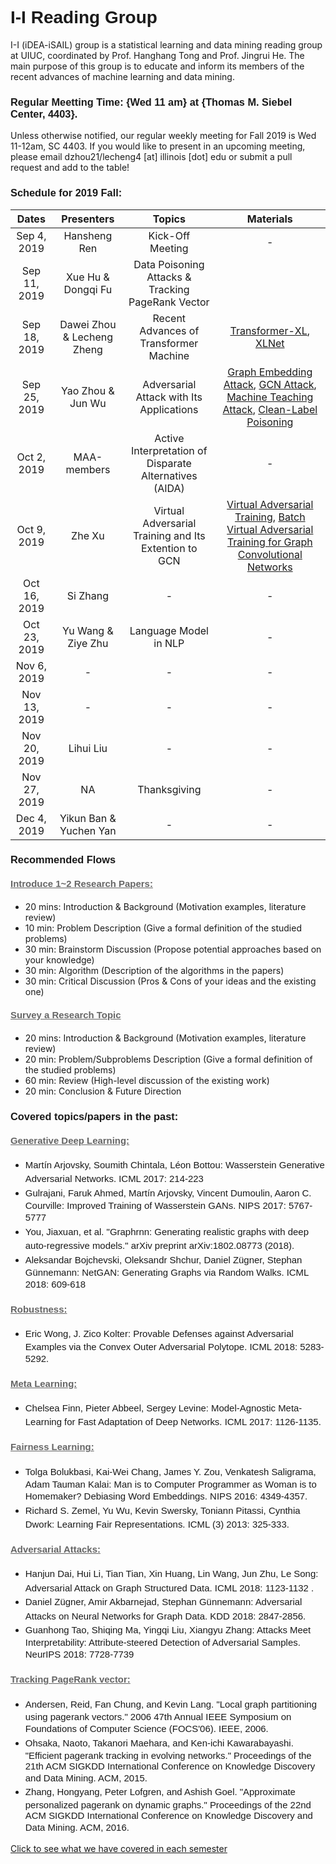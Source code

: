 # <span style="margin: 0px; padding: 0px; border: 0px; font-weight: inherit; font-style: inherit; font-family: Arial; vertical-align: baseline;">I-I Reading Group</span> 
I-I (iDEA-iSAIL) group is a statistical learning and data mining reading group at UIUC, coordinated by Prof. Hanghang Tong and Prof. Jingrui He. The main purpose of this group is to educate and inform its members of the recent advances of machine learning and data mining.

### <span style="margin: 0px; padding: 0px; border: 0px; font-weight: inherit; font-style: inherit; font-family: Arial; vertical-align: baseline;">Regular Meetting Time: {Wed 11 am} at {Thomas M. Siebel Center, 4403}.</span>

Unless otherwise notified, our regular weekly meeting for Fall 2019 is Wed 11-12am, SC 4403. If you would like to present in an upcoming meeting, please email dzhou21/lecheng4 [at] illinois [dot] edu or submit a pull request and add to the table!</span>


### <span style="margin: 0px; padding: 0px; border: 0px; font-weight: inherit; font-style: inherit; font-family: Arial; vertical-align: baseline;">Schedule for 2019 Fall:</span>

| Dates | Presenters | Topics | Materials|
| :---:         |     :---:      |          :---: |   :---: |
| Sep 4, 2019  | Hansheng Ren | Kick-Off Meeting|-    |
| Sep 11, 2019   |Xue Hu & Dongqi Fu| Data Poisoning Attacks & Tracking PageRank Vector    |
| Sep 18, 2019 |Dawei Zhou & Lecheng Zheng | Recent Advances of Transformer Machine|[Transformer-XL](https://arxiv.org/pdf/1901.02860.pdf), [XLNet](https://arxiv.org/pdf/1906.08237.pdf  )   |
| Sep 25, 2019 | Yao Zhou & Jun Wu    | Adversarial Attack with Its Applications    |  [Graph Embedding Attack](http://proceedings.mlr.press/v97/bojchevski19a), [GCN Attack](https://openreview.net/pdf?id=Bylnx209YX), [Machine Teaching Attack](https://www.aaai.org/ocs/index.php/AAAI/AAAI15/paper/viewFile/9472/9954), [Clean-Label Poisoning](https://papers.nips.cc/paper/7849-poison-frogs-targeted-clean-label-poisoning-attacks-on-neural-networks.pdf)|
| Oct 2, 2019   | MAA-members   | Active Interpretation of Disparate Alternatives (AIDA)    |-    |
| Oct 9, 2019   | Zhe Xu    | Virtual Adversarial Training and Its Extention to GCN    |[Virtual Adversarial Training](https://arxiv.org/pdf/1704.03976.pdf), [Batch Virtual Adversarial Training for Graph Convolutional Networks](https://arxiv.org/pdf/1902.09192.pdf)    |
| Oct 16, 2019   | Si Zhang  | -    |-    |
| Oct 23, 2019   | Yu Wang & Ziye Zhu    | Language Model in NLP   |-    |
| Nov 6, 2019   | -    | -    |-    |
| Nov 13, 2019   | -    | -    |-    |
| Nov 20, 2019   | Lihui Liu    | -    |-    |
| Nov 27, 2019   | NA    | Thanksgiving    |-    |
| Dec 4, 2019   | Yikun Ban & Yuchen Yan  | -    |-    |

### <span style="margin: 0px; padding: 0px; border: 0px; font-weight: inherit; font-style: inherit; font-family: Arial; vertical-align: baseline;">Recommended Flows</span>

#### <span style="margin: 0px; padding: 0px; border: 0px; font-weight: inherit; font-style: inherit; font-size: 14.95px; font-family: Arial; vertical-align: baseline; color: rgb(102, 102, 102); text-decoration: underline; line-height: 1.25em;">Introduce 1~2 Research Papers:</span>
* 20 mins: Introduction & Background (Motivation examples, literature review)
* 10 min: Problem Description (Give a formal definition of the studied problems)
* 30 min: Brainstorm Discussion (Propose potential approaches based on your knowledge)
* 30 min: Algorithm (Description of the algorithms in the papers)
* 30 min: Critical Discussion (Pros & Cons of your ideas and the existing one)

#### <span style="margin: 0px; padding: 0px; border: 0px; font-weight: inherit; font-style: inherit; font-size: 14.95px; font-family: Arial; vertical-align: baseline; color: rgb(102, 102, 102); text-decoration: underline; line-height: 1.25em;">Survey a Research Topic</span>
* 20 mins: Introduction & Background (Motivation examples, literature review)
* 20 min: Problem/Subproblems Description (Give a formal definition of the studied problems)
* 60 min: Review (High-level discussion of the existing work)
* 20 min: Conclusion & Future Direction

### <span style="margin: 0px; padding: 0px; border: 0px; font-weight: inherit; font-style: inherit; font-family: Arial; vertical-align: baseline;">Covered topics/papers in the past:</span>

#### <span style="margin: 0px; padding: 0px; border: 0px; font-weight: inherit; font-style: inherit; font-size: 14.95px; font-family: Arial; vertical-align: baseline; color: rgb(102, 102, 102); text-decoration: underline; line-height: 1.25em;">Generative Deep Learning:</span>

*   <span style="margin: 0px; padding: 0px; border: 0px; font-weight: inherit; font-style: inherit; font-size: 14.95px; font-family: Arial; vertical-align: baseline; line-height: 1.2em;"><span style="margin: 0px; padding: 0px; border: 0px; font-weight: inherit; font-style: inherit; font-size: 14.95px; font-family: inherit; vertical-align: baseline; line-height: 1.5em;">	Martín Arjovsky, Soumith Chintala, Léon Bottou: Wasserstein Generative Adversarial Networks. ICML 2017: 214-223</span><span style="margin: 0px; padding: 0px; border: 0px; font-weight: inherit; font-style: inherit; font-size: 14.95px; font-family: inherit; vertical-align: baseline; line-height: 1.5em;"> </span></span>
*   <span style="margin: 0px; padding: 0px; border: 0px; font-weight: inherit; font-style: inherit; font-size: 14.95px; font-family: Arial; vertical-align: baseline; line-height: 1.2em;"><span style="margin: 0px; padding: 0px; border: 0px; font-weight: inherit; font-style: inherit; font-size: 14.95px; font-family: inherit; vertical-align: baseline; line-height: 1.5em;">	 Gulrajani, Faruk Ahmed, Martín Arjovsky, Vincent Dumoulin, Aaron C. Courville: Improved Training of Wasserstein GANs. NIPS 2017: 5767-5777</span><span style="margin: 0px; padding: 0px; border: 0px; font-weight: inherit; font-style: inherit; font-size: 14.95px; font-family: inherit; vertical-align: baseline; line-height: 1.5em;"> </span></span>
*   <span style="margin: 0px; padding: 0px; border: 0px; font-weight: inherit; font-style: inherit; font-size: 14.95px; font-family: Arial; vertical-align: baseline; line-height: 1.2em;"><span style="margin: 0px; padding: 0px; border: 0px; font-weight: inherit; font-style: inherit; font-size: 14.95px; font-family: inherit; vertical-align: baseline; line-height: 1.5em;">You, Jiaxuan, et al. "Graphrnn: Generating realistic graphs with deep auto-regressive models." arXiv preprint arXiv:1802.08773 (2018).</span><span style="margin: 0px; padding: 0px; border: 0px; font-weight: inherit; font-style: inherit; font-size: 14.95px; font-family: inherit; vertical-align: baseline; line-height: 1.5em;"> </span></span>
*   <span style="margin: 0px; padding: 0px; border: 0px; font-weight: inherit; font-style: inherit; font-size: 14.95px; font-family: Arial; vertical-align: baseline; line-height: 1.2em;"><span style="margin: 0px; padding: 0px; border: 0px; font-weight: inherit; font-style: inherit; font-size: 14.95px; font-family: inherit; vertical-align: baseline; line-height: 1.5em;">Aleksandar Bojchevski, Oleksandr Shchur, Daniel Zügner, Stephan Günnemann: NetGAN: Generating Graphs via Random Walks. ICML 2018: 609-618</span><span style="margin: 0px; padding: 0px; border: 0px; font-weight: inherit; font-style: inherit; font-size: 14.95px; font-family: inherit; vertical-align: baseline; line-height: 1.5em;"> </span></span>


#### <span style="margin: 0px; padding: 0px; border: 0px; font-weight: inherit; font-style: inherit; font-size: 14.95px; font-family: Arial; vertical-align: baseline; color: rgb(102, 102, 102); text-decoration: underline; line-height: 1.25em;">Robustness:</span>

*   <span style="margin: 0px; padding: 0px; border: 0px; font-weight: inherit; font-style: inherit; font-size: 14.95px; font-family: Arial; vertical-align: baseline; line-height: 1.2em;"><span style="margin: 0px; padding: 0px; border: 0px; font-weight: inherit; font-style: inherit; font-size: 14.95px; font-family: inherit; vertical-align: baseline; line-height: 1.5em;">Eric Wong, J. Zico Kolter:
Provable Defenses against Adversarial Examples via the Convex Outer Adversarial Polytope. ICML 2018: 5283-5292. </span><span style="margin: 0px; padding: 0px; border: 0px; font-weight: inherit; font-style: inherit; font-size: 14.95px; font-family: inherit; vertical-align: baseline; line-height: 1.5em;"> </span></span>

#### <span style="margin: 0px; padding: 0px; border: 0px; font-weight: inherit; font-style: inherit; font-size: 14.95px; font-family: Arial; vertical-align: baseline; color: rgb(102, 102, 102); text-decoration: underline; line-height: 1.25em;">Meta Learning:</span>

*   <span style="margin: 0px; padding: 0px; border: 0px; font-weight: inherit; font-style: inherit; font-size: 14.95px; font-family: Arial; vertical-align: baseline; line-height: 1.2em;"><span style="margin: 0px; padding: 0px; border: 0px; font-weight: inherit; font-style: inherit; font-size: 14.95px; font-family: inherit; vertical-align: baseline; line-height: 1.5em;">	Chelsea Finn, Pieter Abbeel, Sergey Levine: Model-Agnostic Meta-Learning for Fast Adaptation of Deep Networks. ICML 2017: 1126-1135.</span><span style="margin: 0px; padding: 0px; border: 0px; font-weight: inherit; font-style: inherit; font-size: 14.95px; font-family: inherit; vertical-align: baseline; line-height: 1.5em;"> </span></span>

#### <span style="margin: 0px; padding: 0px; border: 0px; font-weight: inherit; font-style: inherit; font-size: 14.95px; font-family: Arial; vertical-align: baseline; color: rgb(102, 102, 102); text-decoration: underline; line-height: 1.25em;">Fairness Learning:</span>

*   <span style="margin: 0px; padding: 0px; border: 0px; font-weight: inherit; font-style: inherit; font-size: 14.95px; font-family: Arial; vertical-align: baseline; line-height: 1.2em;"><span style="margin: 0px; padding: 0px; border: 0px; font-weight: inherit; font-style: inherit; font-size: 14.95px; font-family: inherit; vertical-align: baseline; line-height: 1.5em;">	Tolga Bolukbasi, Kai-Wei Chang, James Y. Zou, Venkatesh Saligrama, Adam Tauman Kalai: Man is to Computer Programmer as Woman is to Homemaker? Debiasing Word Embeddings. NIPS 2016: 4349-4357. </span><span style="margin: 0px; padding: 0px; border: 0px; font-weight: inherit; font-style: inherit; font-size: 14.95px; font-family: inherit; vertical-align: baseline; line-height: 1.5em;"> </span></span>
*   <span style="margin: 0px; padding: 0px; border: 0px; font-weight: inherit; font-style: inherit; font-size: 14.95px; font-family: Arial; vertical-align: baseline; line-height: 1.2em;"><span style="margin: 0px; padding: 0px; border: 0px; font-weight: inherit; font-style: inherit; font-size: 14.95px; font-family: inherit; vertical-align: baseline; line-height: 1.5em;">	Richard S. Zemel, Yu Wu, Kevin Swersky, Toniann Pitassi, Cynthia Dwork: Learning Fair Representations. ICML (3) 2013: 325-333. </span><span style="margin: 0px; padding: 0px; border: 0px; font-weight: inherit; font-style: inherit; font-size: 14.95px; font-family: inherit; vertical-align: baseline; line-height: 1.5em;"> </span></span>

#### <span style="margin: 0px; padding: 0px; border: 0px; font-weight: inherit; font-style: inherit; font-size: 14.95px; font-family: Arial; vertical-align: baseline; color: rgb(102, 102, 102); text-decoration: underline; line-height: 1.25em;">Adversarial Attacks:</span>

*   <span style="margin: 0px; padding: 0px; border: 0px; font-weight: inherit; font-style: inherit; font-size: 14.95px; font-family: Arial; vertical-align: baseline; line-height: 1.2em;"><span style="margin: 0px; padding: 0px; border: 0px; font-weight: inherit; font-style: inherit; font-size: 14.95px; font-family: inherit; vertical-align: baseline; line-height: 1.5em;">	Hanjun Dai, Hui Li, Tian Tian, Xin Huang, Lin Wang, Jun Zhu, Le Song: Adversarial Attack on Graph Structured Data. ICML 2018: 1123-1132
.</span><span style="margin: 0px; padding: 0px; border: 0px; font-weight: inherit; font-style: inherit; font-size: 14.95px; font-family: inherit; vertical-align: baseline; line-height: 1.5em;"> </span></span>
*   <span style="margin: 0px; padding: 0px; border: 0px; font-weight: inherit; font-style: inherit; font-size: 14.95px; font-family: Arial; vertical-align: baseline; line-height: 1.2em;"><span style="margin: 0px; padding: 0px; border: 0px; font-weight: inherit; font-style: inherit; font-size: 14.95px; font-family: inherit; vertical-align: baseline; line-height: 1.5em;">	 	Daniel Zügner, Amir Akbarnejad, Stephan Günnemann: Adversarial Attacks on Neural Networks for Graph Data. KDD 2018: 2847-2856.</span><span style="margin: 0px; padding: 0px; border: 0px; font-weight: inherit; font-style: inherit; font-size: 14.95px; font-family: inherit; vertical-align: baseline; line-height: 1.5em;"> </span></span>
*   <span style="margin: 0px; padding: 0px; border: 0px; font-weight: inherit; font-style: inherit; font-size: 14.95px; font-family: Arial; vertical-align: baseline; line-height: 1.2em;"><span style="margin: 0px; padding: 0px; border: 0px; font-weight: inherit; font-style: inherit; font-size: 14.95px; font-family: inherit; vertical-align: baseline; line-height: 1.5em;">Guanhong Tao, Shiqing Ma, Yingqi Liu, Xiangyu Zhang: Attacks Meet Interpretability: Attribute-steered Detection of Adversarial Samples. NeurIPS 2018: 7728-7739</span><span style="margin: 0px; padding: 0px; border: 0px; font-weight: inherit; font-style: inherit; font-size: 14.95px; font-family: inherit; vertical-align: baseline; line-height: 1.5em;"> </span></span>

#### <span style="margin: 0px; padding: 0px; border: 0px; font-weight: inherit; font-style: inherit; font-size: 14.95px; font-family: Arial; vertical-align: baseline; color: rgb(102, 102, 102); text-decoration: underline; line-height: 1.25em;">Tracking PageRank vector:</span>

*   <span style="margin: 0px; padding: 0px; border: 0px; font-weight: inherit; font-style: inherit; font-size: 14.95px; font-family: Arial; vertical-align: baseline; line-height: 1.2em;"><span style="margin: 0px; padding: 0px; border: 0px; font-weight: inherit; font-style: inherit; font-size: 14.95px; font-family: inherit; vertical-align: baseline; line-height: 1.5em;">Andersen, Reid, Fan Chung, and Kevin Lang. "Local graph partitioning using pagerank vectors." 2006 47th Annual IEEE Symposium on Foundations of Computer Science (FOCS'06). IEEE, 2006.</span><span style="margin: 0px; padding: 0px; border: 0px; font-weight: inherit; font-style: inherit; font-size: 14.95px; font-family: inherit; vertical-align: baseline; line-height: 1.5em;"> </span></span>
*   <span style="margin: 0px; padding: 0px; border: 0px; font-weight: inherit; font-style: inherit; font-size: 14.95px; font-family: Arial; vertical-align: baseline; line-height: 1.2em;"><span style="margin: 0px; padding: 0px; border: 0px; font-weight: inherit; font-style: inherit; font-size: 14.95px; font-family: inherit; vertical-align: baseline; line-height: 1.5em;">Ohsaka, Naoto, Takanori Maehara, and Ken-ichi Kawarabayashi. "Efficient pagerank tracking in evolving networks." Proceedings of the 21th ACM SIGKDD International Conference on Knowledge Discovery and Data Mining. ACM, 2015.</span><span style="margin: 0px; padding: 0px; border: 0px; font-weight: inherit; font-style: inherit; font-size: 14.95px; font-family: inherit; vertical-align: baseline; line-height: 1.5em;"> </span></span>
*   <span style="margin: 0px; padding: 0px; border: 0px; font-weight: inherit; font-style: inherit; font-size: 14.95px; font-family: Arial; vertical-align: baseline; line-height: 1.2em;"><span style="margin: 0px; padding: 0px; border: 0px; font-weight: inherit; font-style: inherit; font-size: 14.95px; font-family: inherit; vertical-align: baseline; line-height: 1.5em;">Zhang, Hongyang, Peter Lofgren, and Ashish Goel. "Approximate personalized pagerank on dynamic graphs." Proceedings of the 22nd ACM SIGKDD International Conference on Knowledge Discovery and Data Mining. ACM, 2016.</span><span style="margin: 0px; padding: 0px; border: 0px; font-weight: inherit; font-style: inherit; font-size: 14.95px; font-family: inherit; vertical-align: baseline; line-height: 1.5em;"> </span></span>

[Click to see what we have covered in each semester](Semester/)
